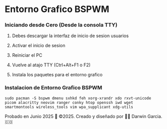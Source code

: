 # Entorno Grafico BSPWM

### Iniciando desde Cero (Desde la consola TTY)
1. Debes descargar la interfaz de inicio de sesion usuarios

2. Activar el inicio de sesion
3. Reiniciar el PC
4. Vuelve al atajo TTY (Ctrl+Alt+F1 o F2)
5. Instala los paquetes para el entorno grafico 

### Instalacion de Entorno Grafico BSPWM
`sudo pacman -S bspwm dmenu sxhkd feh xorg-xrandr xdo rxvt-unicode picom alacritty neovim ranger conky htop openssh iwd wget smartmontools wireless_tools vim wpa_supplicant xdg-utils`


Probado en Junio 2025
🎯 ©2025. Creado y diseñado por 👨‍💻 Darwin Garcia. 🇨🇴

